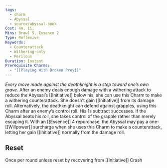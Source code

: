 ```yaml
---
tags:
  - charm
  - Abyssal
  - source/abyssal-book
Cost: 4m, 1i;
Mins: Brawl 5, Essence 2
Type: Reflexive
Keywords:
  - Counterattack
  - Withering-only
  - Perilous
Duration: Instant
Prerequisite Charms:
  - "[[Playing With Broken Prey]]"
---
```

*Every move made against the deathknight is a step toward one’s own grave.*
After an enemy deals enough damage with a withering attack to reduce the Abyssal’s [[Initiative]] below his, she can use this Charm to make a withering counterattack. She doesn’t gain [[Initiative]] from its damage roll.
Alternatively, the deathknight can defend against grapples, using this Charm after an enemy’s control roll.
His 1s subtract successes. If the Abyssal beats his roll, she takes control of the grapple rather than merely escaping it.
With an [[Essence]] 4 repurchase, the Abyssal may pay a one-[[Willpower]] surcharge when she uses this Charm to make a counterattack, letting her gain [[Initiative]] normally from the damage roll.
## Reset 
Once per round unless reset by recovering from [[Initiative]] Crash